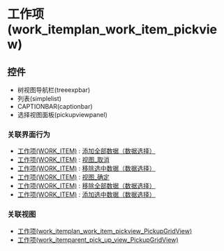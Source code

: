 # 工作项(work_itemplan_work_item_pickview)  <!-- {docsify-ignore-all} -->




<el-skeleton style="width:60%">
	<template #template>
		<div style="padding-bottom: 5px;display: flex;">
			<div style="display: flex;align-items: center;justify-content: space-between;flex-direction: column;">
				<el-tooltip content="页面标题">
					<el-skeleton-item variant="text" style="width:180px;height:40px;"></el-skeleton-item>
				</el-tooltip>
				<el-tooltip content="数据导航">
					<el-skeleton-item variant="text" style="margin-top: 10px;width:180px;height:300px;"></el-skeleton-item>
				</el-tooltip>
			</div>
			<el-tooltip content="数据选择表格">
				<el-skeleton-item variant="p" style="margin-left: 10px;height:350px"></el-skeleton-item>
			</el-tooltip>
			<el-skeleton style="width:100px;margin-left: 10px;display: flex;align-items: center;flex-direction: column;justify-content:center;">
				<template #template>
					<el-tooltip content="选择操作">
						<div style="">
							<el-skeleton-item variant="text" style="height:40px;width:60px"></el-skeleton-item>
							<el-skeleton-item variant="text" style="margin-top: 10px;height:40px;width:60px"></el-skeleton-item>
						</div>
					</el-tooltip>
				</template>
			</el-skeleton>
			<el-tooltip content="已选数据">
				<el-skeleton-item variant="p" style="margin-left: 10px;width:300px;height:350px"></el-skeleton-item>
			</el-tooltip>
		</div>
		<el-skeleton style="display: flex;align-items: center;justify-content:end">
			<template #template>
				<div style="">
					<el-tooltip content="确认">
						<el-skeleton-item variant="text" style="margin-left: 10px;height:40px;width:80px"></el-skeleton-item>
					</el-tooltip>
					<el-tooltip content="取消">
						<el-skeleton-item variant="text" style="margin-left: 10px;height:40px;width:80px"></el-skeleton-item>
					</el-tooltip>
				</div>
			</template>
		</el-skeleton>
	</template>
</el-skeleton>


## 控件
  * 树视图导航栏(treeexpbar)
  * 列表(simplelist)
  * CAPTIONBAR(captionbar)
  * 选择视图面板(pickupviewpanel)


### 关联界面行为
  * [工作项(WORK_ITEM)](module/ProjMgmt/Work_item) : [添加全部数据（数据选择）](module/ProjMgmt/Work_item#界面行为)
  * [工作项(WORK_ITEM)](module/ProjMgmt/Work_item) : [视图_取消](module/ProjMgmt/Work_item#界面行为)
  * [工作项(WORK_ITEM)](module/ProjMgmt/Work_item) : [移除选中数据（数据选择）](module/ProjMgmt/Work_item#界面行为)
  * [工作项(WORK_ITEM)](module/ProjMgmt/Work_item) : [视图_确定](module/ProjMgmt/Work_item#界面行为)
  * [工作项(WORK_ITEM)](module/ProjMgmt/Work_item) : [移除全部数据（数据选择）](module/ProjMgmt/Work_item#界面行为)
  * [工作项(WORK_ITEM)](module/ProjMgmt/Work_item) : [添加选中数据（数据选择）](module/ProjMgmt/Work_item#界面行为)

### 关联视图
  * [工作项(work_itemplan_work_item_pickview_PickupGridView)](app/view/work_itemplan_work_item_pickview_PickupGridView)
  * [工作项(work_itemparent_pick_up_view_PickupGridView)](app/view/work_itemparent_pick_up_view_PickupGridView)

<script>
 const { createApp } = Vue
  createApp({
    data() {
      return {
        message: '!'
      }
    }
  }).use(ElementPlus).mount('#app')
</script>